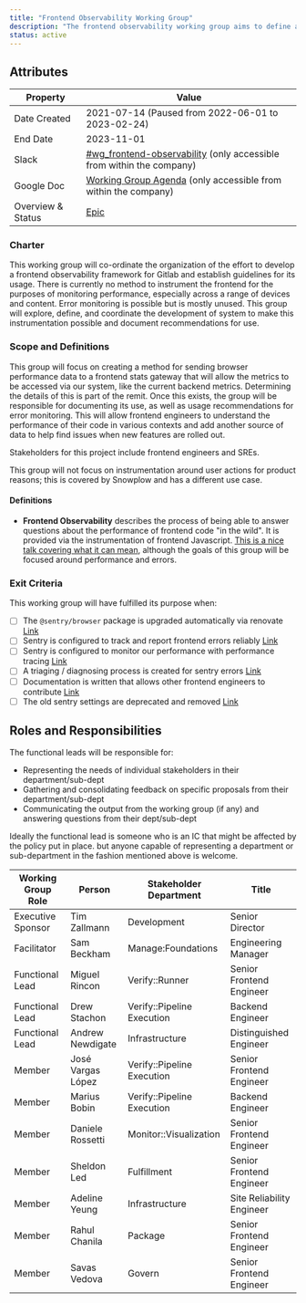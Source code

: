 ```yaml
---
title: "Frontend Observability Working Group"
description: "The frontend observability working group aims to define and create a mechanism for frontend observability at GitLab"
status: active
---
```


## Attributes

| Property | Value |
|-|-|
| Date Created | 2021-07-14 (Paused from 2022-06-01 to 2023-02-24) |
| End Date | 2023-11-01 |
| Slack | [#wg_frontend-observability](https://gitlab.slack.com/archives/C0265BTH1EV) (only accessible from within the company) |
| Google Doc | [Working Group Agenda](https://docs.google.com/document/d/1GuW6_IyYgSTi6IFI2adc3lrOJTfVoATkF2maZ5lToqg) (only accessible from within the company) |
| Overview & Status | [Epic](https://gitlab.com/groups/gitlab-org/-/epics/6584) |

### Charter

This working group will co-ordinate the organization of the effort to develop a frontend observability framework for Gitlab and establish guidelines for its usage. There is currently no method to instrument the frontend for the purposes of monitoring performance, especially across a range of devices and content. Error monitoring is possible but is mostly unused. This group will explore, define, and coordinate the development of system to make this instrumentation possible and document recommendations for use.

### Scope and Definitions

This group will focus on creating a method for sending browser performance data to a frontend stats gateway that will allow the metrics to be accessed via our system, like the current backend metrics. Determining the details of this is part of the remit. Once this exists, the group will be responsible for documenting its use, as well as usage recommendations for error monitoring. This will allow frontend engineers to understand the performance of their code in various contexts and add another source of data to help find issues when new features are rolled out.

Stakeholders for this project include frontend engineers and SREs.

This group will not focus on instrumentation around user actions for product reasons; this is covered by Snowplow and has a different use case.

#### Definitions

- **Frontend Observability** describes the process of being able to answer questions about the performance of frontend code "in the wild". It is provided via the instrumentation of frontend Javascript. [This is a nice talk covering what it can mean](https://www.youtube.com/watch?v=VA0b6v9vaEM), although the goals of this group will be focused around performance and errors.

### Exit Criteria

This working group will have fulfilled its purpose when:

- [ ] The `@sentry/browser` package is upgraded automatically via renovate [Link](https://gitlab.com/gitlab-org/gitlab/-/issues/338816)
- [ ] Sentry is configured to track and report frontend errors reliably [Link](https://gitlab.com/gitlab-org/gitlab/-/issues/339331)
- [ ] Sentry is configured to monitor our performance with performance tracing [Link](https://gitlab.com/gitlab-org/gitlab/-/issues/339332)
- [ ] A triaging / diagnosing process is created for sentry errors [Link](https://gitlab.com/gitlab-org/gitlab/-/issues/339334)
- [ ] Documentation is written that allows other frontend engineers to contribute [Link](https://gitlab.com/gitlab-org/gitlab/-/issues/339335)
- [ ] The old sentry settings are deprecated and removed [Link](https://gitlab.com/gitlab-org/gitlab/-/issues/422407)

## Roles and Responsibilities

The functional leads will be responsible for:

- Representing the needs of individual stakeholders in their department/sub-dept
- Gathering and consolidating feedback on specific proposals from their department/sub-dept
- Communicating the output from the working group (if any) and answering questions from their dept/sub-dept

Ideally the functional lead is someone who is an IC that might be affected by the policy put in place. but anyone capable of representing a department or sub-department in the fashion mentioned above is welcome.

| Working Group Role | Person | Stakeholder Department | Title |
|-|-|-|-|
| Executive Sponsor | Tim Zallmann | Development | Senior Director |
| Facilitator | Sam Beckham | Manage:Foundations | Engineering Manager |
| Functional Lead | Miguel Rincon | Verify::Runner | Senior Frontend Engineer |
| Functional Lead | Drew Stachon | Verify::Pipeline Execution | Backend Engineer |
| Functional Lead | Andrew Newdigate | Infrastructure | Distinguished Engineer |
| Member | José Vargas López | Verify::Pipeline Execution | Senior Frontend Engineer |
| Member | Marius Bobin | Verify::Pipeline Execution | Backend Engineer |
| Member | Daniele Rossetti | Monitor::Visualization | Senior Frontend Engineer |
| Member | Sheldon Led | Fulfillment | Senior Frontend Engineer |
| Member | Adeline Yeung | Infrastructure | Site Reliability Engineer |
| Member | Rahul Chanila | Package | Senior Frontend Engineer |
| Member | Savas Vedova | Govern | Senior Frontend Engineer |
